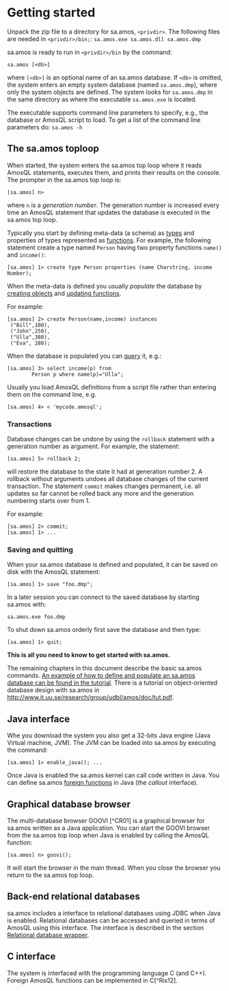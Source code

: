 # Getting started


Unpack the zip file to a directory for sa.amos, `<privdir>`. The
following files are needed in `<privdir>/bin;`: `sa.amos.exe sa.amos.dll
sa.amos.dmp`

sa.amos is ready to run in `<privdir>/bin` by the command:

```
sa.amos [<db>]
```

where `[<db>]` is an optional name of an sa.amos database. If `<db>`
is omitted, the system enters an empty system database (named
`sa.amos.dmp`), where only the system objects are defined. The system
looks for `sa.amos.dmp` in the same directory as where the executable
`sa.amos.exe` is located.

The executable supports command line parameters to specify, e.g., the
database or AmosQL script to load. To get a list of the command line
parameters do: `sa.amos -h`

## The sa.amos toploop

When started, the system enters the sa.amos top loop where it reads
AmosQL statements, executes them, and prints their results on the
console. The prompter in the sa.amos top loop is:

```
[sa.amos] n>
```

where `n` is a *generation number*. The generation number is increased
every time an AmosQL statement that updates the database is executed
in the sa.amos top loop.

Typically you start by defining meta-data (a schema) as
[types](../amosql/defining-types.md) and properties of types represented as
[functions](../amosql/defining-functions.md). For example, the following
statement create a type named `Person` having two property functions
`name()` and `income()`:

```
[sa.amos] 1> create type Person properties (name Charstring, income Number);
```

When the meta-data is defined you usually *populate* the database by
[creating objects](../amosql/creating-objects.md) and [updating functions](../amosql/updates.md).

For example:
```
[sa.amos] 2> create Person(name,income) instances
 ("Bill",100),
 ("John",250),
 ("Ulla",380),
 ("Eva", 280);
```

When the database is populated you can [query](#query-statement) it, e.g.:

```
[sa.amos] 3> select income(p) from
        Person p where name(p)="Ulla";
```

Usually you load AmosQL definitions from a script file rather than entering them on the command line, e.g.

```
[sa.amos] 4> < 'mycode.amosql';
```

### Transactions

Database changes can be undone by using the `rollback` statement with
a generation number as argument. For example, the statement:

```
[sa.amos] 5> rollback 2;
```

will restore the database to the state it had at generation number
2. A rollback without arguments undoes all database changes of the
current transaction. The statement `commit` makes changes
permanent, i.e. all updates so far cannot be rolled back any more
and the generation numbering starts over from 1.

For example:
```
[sa.amos] 2> commit;
[sa.amos] 1> ...
```

### Saving and quitting

When your sa.amos database is defined and populated, it can be saved
on disk with the AmosQL statement:

```
[sa.amos] 1> save "foo.dmp";
```

In a later session you can connect to the saved database by starting
sa.amos with:

```
sa.amos.exe foo.dmp
```

To shut down sa.amos orderly first save the database and then type:

```
[sa.amos] 1> quit;
```

__This is all you need to know to get started with sa.amos.__

The remaining chapters in this document describe the basic sa.amos
commands. [An example of how to define and populate an sa.amos
database can be found in the tutorial](tutorial.md). There is a
tutorial on object-oriented database design with sa.amos in
<http://www.it.uu.se/research/group/udbl/amos/doc/tut.pdf>.

## Java interface

Whe you download the system you also get a 32-bits Java engine (Java
Virtual machine, JVM).  The JVM can be loaded into sa.amos by
executing the command:
```
[sa.amos] 1> enable_java(); ...
```
Once Java is enabled the sa.amos kernel can call code written in Java. You can
define sa.amos [foreign functions](#foreign-functions) in Java (the
*callout* interface).

## Graphical database browser

The multi-database browser GOOVI [^CR01] is a graphical browser for
sa.amos written as a Java application. You can start the GOOVI browser
from the sa.amos top loop when Java is enabled by calling the AmosQL
function:
```
[sa.amos] n> goovi();
```
It will start the browser in the main
thread. When you close the browser you return to the sa.amos top loop.

## Back-end relational databases

sa.amos includes a interface to relational databases using JDBC when
Java is enabled. Relational databases can be accessed and queried in
terms of AmosQL using this interface. The interface is described in
the section [Relational database wrapper](#relational).

## C interface

The system is interfaced with the programming language C (and
C++). Foreign AmosQL functions can be implemented in C[^Ris12].
